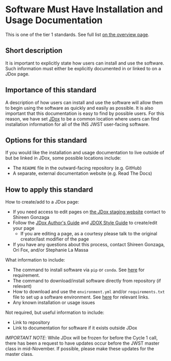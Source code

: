 # Software Must Have Installation and Usage Documentation

This is one of the tier 1 standards. See full list [on the overview page](README.md).

## Short description
It is important to explicitly state how users can install and use the software. Such information must either be explicitly documented in or linked to on a JDox page.

## Importance of this standard
A description of how users can install and use the software will allow them to begin using the software as quickly and easily as possible.  It is also important that this documentation is easy to find by possible users. For this reason, we have set [JDox](https://jwst-docs.stsci.edu/) to be a common location where users can find installation information for all of the INS JWST user-facing software.

## Options for this standard
If you would like the installation and usage documentation to live outside of but be linked in JDox, some possible locations include:
- The `README` file in the outward-facing repository (e.g. GitHub)
- A separate, external documentation website (e.g. Read The Docs)

## How to apply this standard
How to create/add to a JDox page:
- If you need access to edit pages on [the JDox staging website](https://jwst-docs.stsci.edu/display/JDOX) contact to Shireen Gonzaga
- Follow the [JDox Author's Guide](https://outerspace.stsci.edu/display/JWSTDG/JWST+User+Documentation+Author%27s+Guide) and [JDOX Style Guide](https://outerspace.stsci.edu/display/JWSTDG/JWST+User+Documentation+Style+Guide) to create/edit your page
    - If you are editing a page, as a courtesy please talk to the original creator/last modifier of the page
- If you have any questions about this process, contact Shireen Gonzaga, Ori Fox, and/or Stephanie La Massa

What information to include:
- The command to install software via `pip` or `conda`. See [here](conda_or_pip.md) for requirement.
- The command to download/install software directly from repository (if relevant)
- How to download and use the `environment.yml` and/or `requirements.txt` file to set up a software environment. See [here](software_environment.md) for relevant links.
- Any known installation or usage issues

Not required, but useful information to include:
- Link to repository
- Link to documentation for software if it exists outside JDox

*IMPORTANT NOTE*: While JDox will be frozen for before the Cycle 1 call, there has been a request to have updates occur before the JWST master class in mid-November. If possible, please make these updates for the master class.
